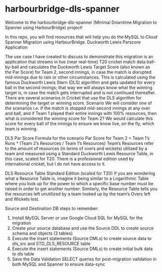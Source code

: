 # harbourbridge-dls-spanner

Welcome to the harbourbridge-dls-spanner (Minimal Downtime Migration to Spanner using HarbourBridge) project!

In this repo, you will find resources that will help you do the MySQL to Cloud Spanner Migration using HarbourBridge. 
Duckworth Lewis Parscore Application

The use case I have created to discuss to demonstrate this migration is an application that streams in live (near real-time) T20 cricket match data ball-by-ball and calculates the Duckworth Lewis Target Score (also known as the Par Score) for Team 2, second innings, in case the match is disrupted mid-innings due to rain or other circumstances. This is calculated using the famous Duckworth Lewis Stern (DLS) algorithm and gets updated for every ball in the second innings; that way we will always know what the winning target is, in case the match gets interrupted and is not continued thereafter. There are several scenarios in Cricket that use the DLS algorithm for determining the target or winning score. 
Scenario
We will consider one of the scenarios i.e. if the match is stopped mid-second innings at any over and ball, and if Team 1 played their entire innings with 100% resources, then what is considered the winning score for Team 2? We would calculate this score for every ball of the innings to ensure we know live, on the fly, which team is winning.

DLS Par Score Formula for the scenario
Par Score for Team 2 = Team 1’s Runs * (Team 2’s Resources / Team 1’s Resources)
Team’s Resources refer to the amount of resources (in terms of overs and wickets) utilized by a team and measured using a Standard Duckworth Lewis Resource Table, in this case, scaled for T20. There is a professional edition used by international cricket, but I do not have access to it.

DLS Resource Table Standard Edition (scaled for T20)
If you are wondering what a Resource Table is, imagine it being similar to a Logarithmic Table where you look up for the power to which a specific base number must be raised in order to get another number. Similarly, the Resource Table tells you the resources left unutilized by a team looked up by the team’s Overs left and Wickets lost.

Source and Destination DB steps to remember:
1. Install MySQL Server or use Google Cloud SQL for MySQL for the migration
2. Create your source database and use the Source DDL to create source schema and objects (3 tables)
3. Execute the insert statements (Source DMLs) to create source data to dls_src and STD_DLS_RESOURCE table
4. Execute the insert statements (Source DMLs) to create initial bulk data to dls table
5. Save the Data Validation SELECT queries for post-migration validation in both MySQL and Spanner to ensure data-sync

